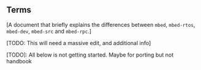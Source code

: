 ## Terms

[A document that briefly explains the differences between `mbed`, `mbed-rtos`, `mbed-dev`, `mbed-src` and `mbed-rpc`.]

[TODO: This will need a massive edit, and additional info]

[TODO]: All below is not getting started. Maybe for porting but not handbook


